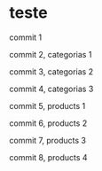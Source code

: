 # teste

commit 1

commit 2, categorias 1

commit 3, categorias 2

commit 4, categorias 3

commit 5, products 1

commit 6, products 2

commit 7, products 3

commit 8, products 4